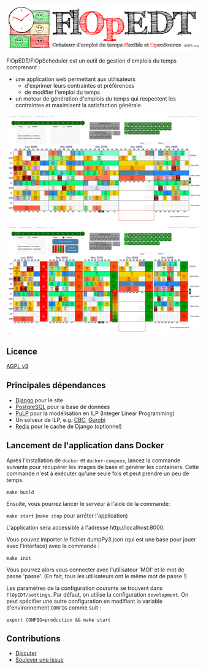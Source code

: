 ![Logo](./FlOpEDT/base/static/base/img/flop2.png)

FlOpEDT/FlOpScheduler est un outil de gestion
d'emplois du temps comprenant :
- une application web permettant aux utilisateurs
  * d'exprimer leurs contraintes et préférences
  * de modifier l'emploi du temps
- un moteur de génération d'emplois du temps qui respectent les contraintes et
maximisent la satisfaction générale.

![Aperçu de la vue d'accueil](./img/edt-accueil.jpg)
![Aperçu de la vue de changement des disponibilités (/préférences)](./img/edt-dispos.jpg)

## Licence

[AGPL v3](https://www.gnu.org/licenses/agpl-3.0.html)

## Principales dépendances
- [Django](https://www.djangoproject.com/) pour le site
- [PostgreSQL](https://www.postgresql.org/) pour la base de données
- [PuLP](https://github.com/coin-or/pulp) pour la modélisation en ILP (Integer Linear Programming)
- Un solveur de ILP, e.g. [CBC](https://projects.coin-or.org/Cbc), [Gurobi](gurobi.com)
- [Redis](https://redis.io) pour le cache de Django (optionnel)

## Lancement de l'application dans Docker

Après l'installation de `docker` et `docker-compose`, lancez la commande suivante pour récupérer les images de base et générer les containers. Cette commande n'est à exécuter qu'une seule fois et peut prendre un peu de temps.

`make build` 

Ensuite, vous pourrez lancer le serveur à l'aide de la commande:

`make start` (`make stop` pour arrêter l'application)

L'application sera accessible à l'adresse http://localhost:8000.

Vous pouvez importer le fichier dumpPy3.json (qui est une base pour jouer avec l'interface) avec la commande :

`make init` 

Vous pourrez alors vous connecter avec l'utilisateur 'MOI' et le mot de passe 'passe'. (En fait, tous les utilisateurs ont le même mot de passe !)

Les paramètres de la configuration courante se trouvent dans `FlOpEDT/settings`. Par défaut, on utilise la configuration `development`. On peut spécifier une autre configuration en modifiant la variable d'environnement `CONFIG` comme suit :

`export CONFIG=production && make start`

## Contributions
- [Discuter](https://flopedt.slack.com)
- [Soulever une issue](https://framagit.org/FlOpEDT/FlOpEDT/issues)


